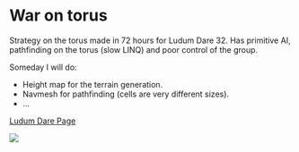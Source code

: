 # War on torus
Strategy on the torus made in 72 hours for Ludum Dare 32. Has primitive AI, pathfinding on the torus (slow LINQ) and poor control of the group.

Someday I will do:
- Height map for the terrain generation.
- Navmesh for pathfinding (cells are very different sizes).
- ...

[Ludum Dare Page](http://ludumdare.com/compo/ludum-dare-32/?action=preview&uid=23609)

![](http://ludumdare.com/compo/wp-content/compo2/444368/23609-shot0-1429496929.png)
